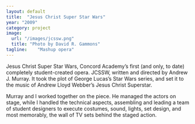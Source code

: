 ```yaml
---
layout: default
title:  "Jesus Christ Super Star Wars"
year: "2009"
category: project
image:
  url: "/images/jcssw.png"
  title: "Photo by David R. Gammons"
tagline:    "Mashup opera"
---
```

Jesus Christ Super Star Wars, Concord Academy&#8217;s first (and only, to date) completely student-created opera. JCSSW, written and directed by Andrew J. Murray. It took the plot of George Lucas&#8217;s Star Wars series, and set it to the music of Andrew Lloyd Webber&#8217;s Jesus Christ Superstar.

Murray and I worked together on the piece. He managed the actors on stage, while I handled the technical aspects, assembling and leading a team of student designers to execute costumes, sound, lights, set design, and most memorably, the wall of TV sets behind the staged action.
